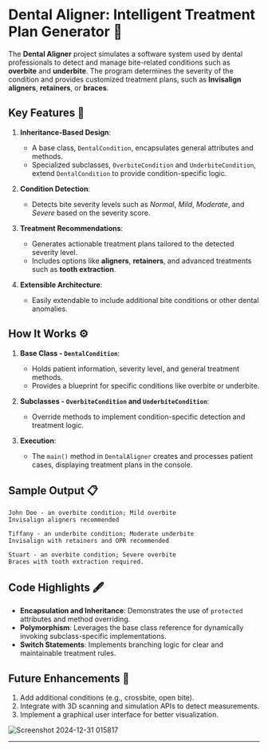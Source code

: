 # Dental Aligner: Intelligent Treatment Plan Generator 🦷  

The **Dental Aligner** project simulates a software system used by dental professionals to detect and manage bite-related conditions such as **overbite** and **underbite**. The program determines the severity of the condition and provides customized treatment plans, such as **Invisalign aligners**, **retainers**, or **braces**.

## Key Features 🚀  
1. **Inheritance-Based Design**:  
   - A base class, `DentalCondition`, encapsulates general attributes and methods.  
   - Specialized subclasses, `OverbiteCondition` and `UnderbiteCondition`, extend `DentalCondition` to provide condition-specific logic.

2. **Condition Detection**:  
   - Detects bite severity levels such as *Normal*, *Mild*, *Moderate*, and *Severe* based on the severity score.  

3. **Treatment Recommendations**:  
   - Generates actionable treatment plans tailored to the detected severity level.  
   - Includes options like **aligners**, **retainers**, and advanced treatments such as **tooth extraction**.

4. **Extensible Architecture**:  
   - Easily extendable to include additional bite conditions or other dental anomalies.  

## How It Works ⚙️  
1. **Base Class - `DentalCondition`**:  
   - Holds patient information, severity level, and general treatment methods.  
   - Provides a blueprint for specific conditions like overbite or underbite.  

2. **Subclasses - `OverbiteCondition` and `UnderbiteCondition`**:  
   - Override methods to implement condition-specific detection and treatment logic.  

3. **Execution**:  
   - The `main()` method in `DentalAligner` creates and processes patient cases, displaying treatment plans in the console.  

## Sample Output 📋  
```text
John Doe - an overbite condition; Mild overbite  
Invisalign aligners recommended  

Tiffany - an underbite condition; Moderate underbite  
Invisalign with retainers and OPR recommended  

Stuart - an overbite condition; Severe overbite  
Braces with tooth extraction required.  
```

## Code Highlights 🖋️  
- **Encapsulation and Inheritance**: Demonstrates the use of `protected` attributes and method overriding.  
- **Polymorphism**: Leverages the base class reference for dynamically invoking subclass-specific implementations.  
- **Switch Statements**: Implements branching logic for clear and maintainable treatment rules.  

## Future Enhancements 🔮  
1. Add additional conditions (e.g., crossbite, open bite).  
2. Integrate with 3D scanning and simulation APIs to detect measurements.  
3. Implement a graphical user interface for better visualization.  

![Screenshot 2024-12-31 015817](https://github.com/user-attachments/assets/b290c0bb-9052-4a15-8601-f4bc76f0940e)

---
